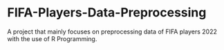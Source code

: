 # FIFA-Players-Data-Preprocessing
A project that mainly focuses on preprocessing data of FIFA players 2022 with the use of R Programming.
